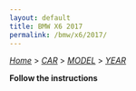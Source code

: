 ```yaml
---
layout: default
title: BMW X6 2017
permalink: /bmw/x6/2017/
---
```

[*Home*](/) > [*CAR*](/car/) > [*MODEL*](/car/model/) > [*YEAR*](/car/model/year/)

**Follow the instructions**